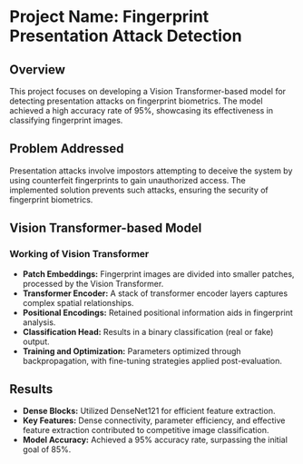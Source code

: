 # Project Name: Fingerprint Presentation Attack Detection

## Overview
This project focuses on developing a Vision Transformer-based model for detecting presentation attacks on fingerprint biometrics. The model achieved a high accuracy rate of 95%, showcasing its effectiveness in classifying fingerprint images.

## Problem Addressed
Presentation attacks involve impostors attempting to deceive the system by using counterfeit fingerprints to gain unauthorized access. The implemented solution prevents such attacks, ensuring the security of fingerprint biometrics.

## Vision Transformer-based Model
### Working of Vision Transformer
- **Patch Embeddings:** Fingerprint images are divided into smaller patches, processed by the Vision Transformer.
- **Transformer Encoder:** A stack of transformer encoder layers captures complex spatial relationships.
- **Positional Encodings:** Retained positional information aids in fingerprint analysis.
- **Classification Head:** Results in a binary classification (real or fake) output.
- **Training and Optimization:** Parameters optimized through backpropagation, with fine-tuning strategies applied post-evaluation.

## Results
- **Dense Blocks:** Utilized DenseNet121 for efficient feature extraction.
- **Key Features:** Dense connectivity, parameter efficiency, and effective feature extraction contributed to competitive image classification.
- **Model Accuracy:** Achieved a 95% accuracy rate, surpassing the initial goal of 85%.
